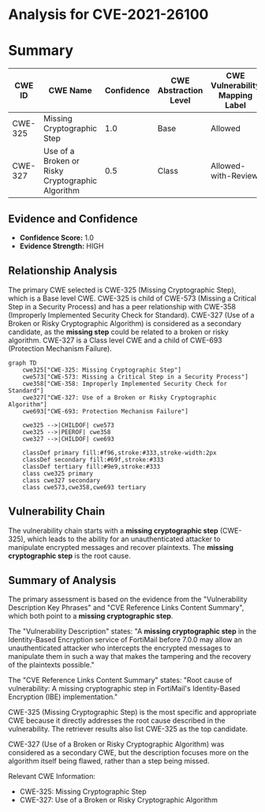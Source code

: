 # Analysis for CVE-2021-26100

# Summary
| CWE ID | CWE Name | Confidence | CWE Abstraction Level | CWE Vulnerability Mapping Label | CWE-Vulnerability Mapping Notes |
|---|---|---|---|---|---|
| CWE-325 | Missing Cryptographic Step | 1.0 | Base | Allowed | Primary CWE |
| CWE-327 | Use of a Broken or Risky Cryptographic Algorithm | 0.5 | Class | Allowed-with-Review | Secondary Candidate |

## Evidence and Confidence

*   **Confidence Score:** 1.0
*   **Evidence Strength:** HIGH

## Relationship Analysis
The primary CWE selected is CWE-325 (Missing Cryptographic Step), which is a Base level CWE. CWE-325 is child of CWE-573 (Missing a Critical Step in a Security Process) and has a peer relationship with CWE-358 (Improperly Implemented Security Check for Standard). CWE-327 (Use of a Broken or Risky Cryptographic Algorithm) is considered as a secondary candidate, as the **missing step** could be related to a broken or risky algorithm. CWE-327 is a Class level CWE and a child of CWE-693 (Protection Mechanism Failure).

```mermaid
graph TD
    cwe325["CWE-325: Missing Cryptographic Step"]
    cwe573["CWE-573: Missing a Critical Step in a Security Process"]
    cwe358["CWE-358: Improperly Implemented Security Check for Standard"]
    cwe327["CWE-327: Use of a Broken or Risky Cryptographic Algorithm"]
    cwe693["CWE-693: Protection Mechanism Failure"]

    cwe325 -->|CHILDOF| cwe573
    cwe325 -->|PEEROF| cwe358
    cwe327 -->|CHILDOF| cwe693

    classDef primary fill:#f96,stroke:#333,stroke-width:2px
    classDef secondary fill:#69f,stroke:#333
    classDef tertiary fill:#9e9,stroke:#333
    class cwe325 primary
    class cwe327 secondary
    class cwe573,cwe358,cwe693 tertiary
```

## Vulnerability Chain
The vulnerability chain starts with a **missing cryptographic step** (CWE-325), which leads to the ability for an unauthenticated attacker to manipulate encrypted messages and recover plaintexts. The **missing cryptographic step** is the root cause.

## Summary of Analysis
The primary assessment is based on the evidence from the "Vulnerability Description Key Phrases" and "CVE Reference Links Content Summary", which both point to a **missing cryptographic step**.

The "Vulnerability Description" states: "A **missing cryptographic step** in the Identity-Based Encryption service of FortiMail before 7.0.0 may allow an unauthenticated attacker who intercepts the encrypted messages to manipulate them in such a way that makes the tampering and the recovery of the plaintexts possible."

The "CVE Reference Links Content Summary" states: "Root cause of vulnerability: A missing cryptographic step in FortiMail's Identity-Based Encryption (IBE) implementation."

CWE-325 (Missing Cryptographic Step) is the most specific and appropriate CWE because it directly addresses the root cause described in the vulnerability. The retriever results also list CWE-325 as the top candidate.

CWE-327 (Use of a Broken or Risky Cryptographic Algorithm) was considered as a secondary CWE, but the description focuses more on the algorithm itself being flawed, rather than a step being missed.

Relevant CWE Information:
- CWE-325: Missing Cryptographic Step
- CWE-327: Use of a Broken or Risky Cryptographic Algorithm